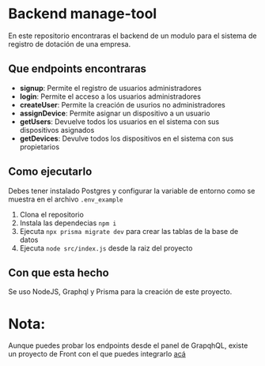 # Backend manage-tool

En este repositorio encontraras el backend de un modulo para el sistema de registro de dotación de una empresa.

## Que endpoints encontraras

- **signup**: Permite el registro de usuarios administradores
- **login**: Permite el acceso a los usuarios administradores
- **createUser**: Permite la creación de usurios no administradores
- **assignDevice**: Permite asignar un dispositivo a un usuario
- **getUsers**: Devuelve todos los usuarios en el sistema con sus dispositivos asignados
- **getDevices**: Devulve todos los dispositivos en el sistema con sus propietarios

## Como ejecutarlo

Debes tener instalado Postgres y configurar la variable de entorno como se muestra en el archivo `.env_example`

1. Clona el repositorio
2. Instala las dependecias `npm i`
3. Ejecuta `npx prisma migrate dev` para crear las tablas de la base de datos
4. Ejecuta `node src/index.js` desde la raiz del proyecto

## Con que esta hecho

Se uso NodeJS, Graphql y Prisma para la creación de este proyecto.

# Nota:

Aunque puedes probar los endpoints desde el panel de GrapqhQL, existe un proyecto de Front con el que puedes integrarlo [acá](https://github.com/TonyLuque/front_manage_tool)
